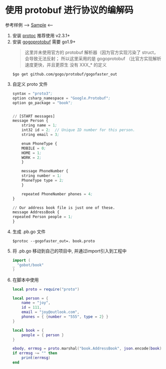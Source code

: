 # 使用 protobuf 进行协议的编解码

参考样例 --> [Sample](https://github.com/pojol/gobot-sample) <--


1. 安装 [protoc](https://github.com/protocolbuffers/protobuf/releases) 推荐使用 v2.3.1+
2. 安装 [gogoprotobuf](https://github.com/gogo/protobuf) 需要 go1.9+
    > 这里并未使用官方的 protobuf 解析器（因为官方实现污染了 struct，会导致无法反射； 所以这里采用的是 gogoprotobuf （比官方实现解析速度更快，并且更原生 没有 XXX_* 的定义
    ``` shell
    $go get github.com/gogo/protobuf/gogofaster_out
    ```
3. 自定义 proto 文件
    ```pb
    syntax = "proto3";
    option csharp_namespace = "Google.Protobuf";
    option go_package = "book";


    // [START messages]
    message Person {
        string name = 1;
        int32 id = 2;  // Unique ID number for this person.
        string email = 3;
    
        enum PhoneType {
        MOBILE = 0;
        HOME = 1;
        WORK = 2;
        }
    
        message PhoneNumber {
        string number = 1;
        PhoneType type = 2;
        }
    
        repeated PhoneNumber phones = 4;
    }

    // Our address book file is just one of these.
    message AddressBook {
    repeated Person people = 1;
    }
    ```
4. 生成 .pb.go 文件
    ```shell
    $protoc --gogofaster_out=. book.proto
    ```
5. 将 .pb.go 移动到自己的项目中, 并通过import引入到工程中
    ```go
    import (
    _ "gobot/book"
    )
    ```
6. 在脚本中使用
    ```lua
    local proto = require("proto")

    local person = {
        name = "joy",
        id = 111,
        email = "joy@outlook.com",
        phones = { {number = "555", type = 2} }
    }

    local book = {
        people = { person }
    }

    ebody, errmsg = proto.marshal("book.AddressBook", json.encode(book))
    if errmsg ~= "" then
        print(errmsg)
    end

    ```